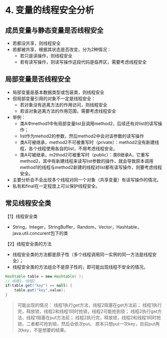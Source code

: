 # 4. 变量的线程安全分析

## 成员变量与静态变量是否线程安全

- 若都没共享，则线程安全
- 若都被共享，根据其状态是否改变，分为2种情况：
  - 若只是读操作，则线程安全
  - 若有读写操作，则读写操作这段代码是临界区，需要考虑线程安全

## 局部变量是否线程安全

- 局部变量是基本数据类型或包装类，则线程安全
- 但局部变量引用的对象不一定是线程安全：
  - 若对象没有逃离方法的作用访问，则线程安全
  - 若该对象逃离方法的作用范围，需要考虑线程安全
- 举例：
  - 类A中method1中有局部变量list且调用method2，后续还有对list的读写操作；
  - list作为mehod2的参数，然后method2中会对该参数的读写操作
  - 类A可被继承，method2不可被重写时（private）：method2没有新建线程，各个线程使用各自的list，不用考虑线程安全。
  - 类A可被继承，m2thod2可被重写时（public）：类B继承A，它重写method2，其中有新建线程来读写list参数的操作，就会导致原本调用method1的线程与method2新建的线程对list都有读写操作，则要考虑线程安全。
- 主要分析会不会出现多个线程对同一个对象（共享变量）有读写操作的情况。
- 私有和final在一定程度上可以保护线程安全。

## 常见线程安全类

【1】线程安全类

- String，Integer，StringBuffer，Random，Vector，Hashtable，java.util.concurent包下的类

【2】线程安全类的方法

- 线程安全类的方法都是原子性（多个线程调用同一实例的同一方法是线程安全）；
- 线程安全类的方法组合不是原子性的，即可能出现线程不安全的情况。

```java
Hashtable table = new Hashtable( );
// 线程1，线程2
if(table.get("key") == null) {
	table.put("key",value);
}
```

> 可能出现的情况：
> 	线程1执行get方法，线程2阻塞在get方法前；
> 	线程1执行完，释放锁，线程2和线程1同时抢锁，线程2可能抢到锁；
> 	线程2执行get方法，线程1阻塞在put方法前；
> 	线程2执行完，释放锁，线程2和线程1同时抢锁，二者都可抢到锁，然后会依次put。
> 	原本只想put一次key，目前put两次key，不是想要的结果。